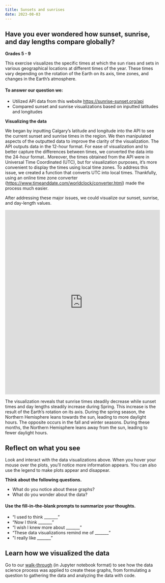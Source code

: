 ```yaml
---
title: Sunsets and sunrises
date: 2023-08-03
---
```

<h2>Have you ever wondered how sunset, sunrise, and day lengths compare globally?</h2>

<p><b>Grades 5 - 9</b></p>
<p>This exercise visualizes the specific times at which the sun rises and sets in various geographical locations at different times of the year. These times vary depending on the rotation of the Earth on its axis, time zones, and changes in the Earth’s atmosphere.</p>
<h4>To answer our question we:</h4>
<ul>
<li>Utilized API data from this website <a href="https://sunrise-sunset.org/api" target="_blank" rel="noopener">https://sunrise-sunset.org/api</a></li>
<li>Compared sunset and sunrise visualizations based on inputted latitudes and longitudes</li>
</ul>
<p><strong>Visualizing the data</strong></p>
<p>We began by inputting Calgary’s latitude and longitude into the API to see the current sunset and sunrise times in the region. We then manipulated aspects of the outputted data to improve the clarity of the visualization. The API outputs data in the 12-hour format. For ease of visualization and to better capture the differences between times, we converted the data into the 24-hour format.. Moreover, the times obtained from the API were in Universal Time Coordinated (UTC), but for visualization purposes, it’s more convenient to display the times using local time zones. To address this issue, we created a function that converts UTC into local times. Thankfully, using an online time zone converter (<a href="https://www.timeanddate.com/worldclock/converter.html" target="_blank" rel="noopener">https://www.timeanddate.com/worldclock/converter.html</a>) made the process much easier.</p>
<p>After addressing these major issues, we could visualize our sunset, sunrise, and day-length values.</p>
<p><iframe loading="lazy" id="igraph" class="post-img-shadow" style="border: none; --darkreader-inline-border-top: initial; --darkreader-inline-border-right: initial; --darkreader-inline-border-bottom: initial; --darkreader-inline-border-left: initial;" src="https://callysto.github.io/data-files/data-viz-of-the-week/sunset-sunrise/sunrise-sunset.html" width="100%" height="600 " scrolling="no" seamless="seamless" data-darkreader-inline-border-top="" data-darkreader-inline-border-right="" data-darkreader-inline-border-bottom="" data-darkreader-inline-border-left=""></iframe></p>
<p>The visualization reveals that sunrise times steadily decrease while sunset times and day lengths steadily increase during Spring. This increase is the result of the Earth’s rotation on its axis. During the spring season, the Northern Hemisphere leans towards the sun, leading to more daylight hours. The opposite occurs in the fall and winter seasons. During these months, the Northern Hemisphere leans away from the sun, leading to fewer daylight hours.</p>

<h2><b>Reflect on what you see</b></h2>
<p>Look and interact with the data visualizations above. When you hover your mouse over the plots, you’ll notice more information appears. You can also use the legend to make plots appear and disappear.</p>
<p><strong>Think about the following questions.</strong></p>
<ul>
<li>What do you notice about these graphs?</li>
<li>What do you wonder about the data?</li>
</ul>
<h4><b>Use the fill-in-the-blank prompts to summarize your thoughts.</b></h4>
<ul>
<li aria-level="1">“I used to think _______”</li>
<li aria-level="1">“Now I think _______”</li>
<li aria-level="1">“I wish I knew more about _______”</li>
<li aria-level="1">“These data visualizations remind me of _______”</li>
<li aria-level="1">"I really like _______”</li>
</ul>
<h2><b>Learn how we visualized the data</b></h2>
<p>Go to our <a href="https://bit.ly/sunset_sunrise" target="_blank" rel="noopener">walk-through</a> (in Jupyter notebook format) to see how the data science process was applied to create these graphs, from formulating a question to gathering the data and analyzing the data with code.</p>